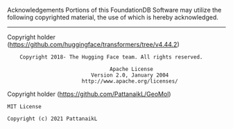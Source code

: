 Acknowledgements
Portions of this FoundationDB Software may utilize the following copyrighted 
material, the use of which is hereby acknowledged.

_____________________

Copyright holder (https://github.com/huggingface/transformers/tree/v4.44.2)
```
    Copyright 2018- The Hugging Face team. All rights reserved.

                                 Apache License
                           Version 2.0, January 2004
                        http://www.apache.org/licenses/
```


Copyright holder (https://github.com/PattanaikL/GeoMol)
```
MIT License

Copyright (c) 2021 PattanaikL
```
